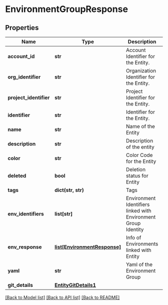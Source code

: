 # EnvironmentGroupResponse

## Properties
Name | Type | Description | Notes
------------ | ------------- | ------------- | -------------
**account_id** | **str** | Account Identifier for the Entity. | [optional] 
**org_identifier** | **str** | Organization Identifier for the Entity. | [optional] 
**project_identifier** | **str** | Project Identifier for the Entity. | [optional] 
**identifier** | **str** | Identifier for the Entity. | [optional] 
**name** | **str** | Name of the Entity | [optional] 
**description** | **str** | Description of the entity | [optional] 
**color** | **str** | Color Code for the Entity | [optional] 
**deleted** | **bool** | Deletion status for Entity | [optional] 
**tags** | **dict(str, str)** | Tags | [optional] 
**env_identifiers** | **list[str]** | Environment Identifiers linked with Environment Group Identity | [optional] 
**env_response** | [**list[EnvironmentResponse]**](EnvironmentResponse.md) | Info of Environments linked with Entity | [optional] 
**yaml** | **str** | Yaml of the Environment Group | [optional] 
**git_details** | [**EntityGitDetails1**](EntityGitDetails1.md) |  | [optional] 

[[Back to Model list]](../README.md#documentation-for-models) [[Back to API list]](../README.md#documentation-for-api-endpoints) [[Back to README]](../README.md)

